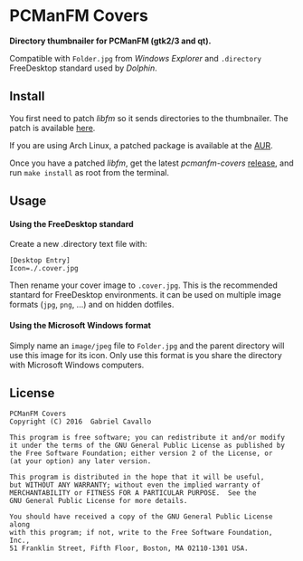 # PCManFM Covers

**Directory thumbnailer for PCManFM (gtk2/3 and qt).**

Compatible with `Folder.jpg` from *Windows Explorer* and
`.directory` FreeDesktop standard used by *Dolphin*.

## Install

You first need to patch *libfm* so it sends directories to
the thumbnailer. The patch is available [here](https://sourceforge.net/p/pcmanfm/bugs/1020/).

If you are using Arch Linux, a patched package is available at the [AUR](https://aur.archlinux.org/packages/libfm-directory_thumbnails/).

Once you have a patched *libfm*, get the latest *pcmanfm-covers* [release](https://github.com/gcavallo/pcmanfm-covers/releases),
and run `make install` as root from the terminal.

## Usage

#### Using the FreeDesktop standard
Create a new .directory text file with:

	[Desktop Entry]
	Icon=./.cover.jpg

Then rename your cover image to `.cover.jpg`. This is the recommended
stantard for FreeDesktop environments. it can be used on multiple image
formats (`jpg`, `png`, ...) and on hidden dotfiles.

#### Using the Microsoft Windows format
Simply name an `image/jpeg` file to `Folder.jpg` and the parent directory will
use this image for its icon. Only use this format is you share the directory with
Microsoft Windows computers.

## License

	PCManFM Covers
	Copyright (C) 2016  Gabriel Cavallo

	This program is free software; you can redistribute it and/or modify
	it under the terms of the GNU General Public License as published by
	the Free Software Foundation; either version 2 of the License, or
	(at your option) any later version.

	This program is distributed in the hope that it will be useful,
	but WITHOUT ANY WARRANTY; without even the implied warranty of
	MERCHANTABILITY or FITNESS FOR A PARTICULAR PURPOSE.  See the
	GNU General Public License for more details.

	You should have received a copy of the GNU General Public License along
	with this program; if not, write to the Free Software Foundation, Inc.,
	51 Franklin Street, Fifth Floor, Boston, MA 02110-1301 USA.
